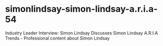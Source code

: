 # simonlindsay-simon-lindsay-a.r.i.a-54
Industry Leader Interview: Simon Lindsay Discusses Simon Lindsay A.R.I.A Trends - Professional content about Simon Lindsay
